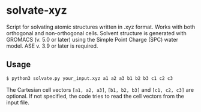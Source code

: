 # solvate-xyz
Script for solvating atomic structures written in .xyz format. Works with both orthogonal and non-orthogonal cells. Solvent structure is generated with GROMACS (v. 5.0 or later) using the Simple Point Charge (SPC) water model. ASE v. 3.9 or later is required.

## Usage

```bash
$ python3 solvate.py your_input.xyz a1 a2 a3 b1 b2 b3 c1 c2 c3
```
The Cartesian cell vectors ```[a1, a2, a3]```, ```[b1, b2, b3]``` and ```[c1, c2, c3]``` are optional. If not specified, the code tries to read the cell vectors from the input file.
